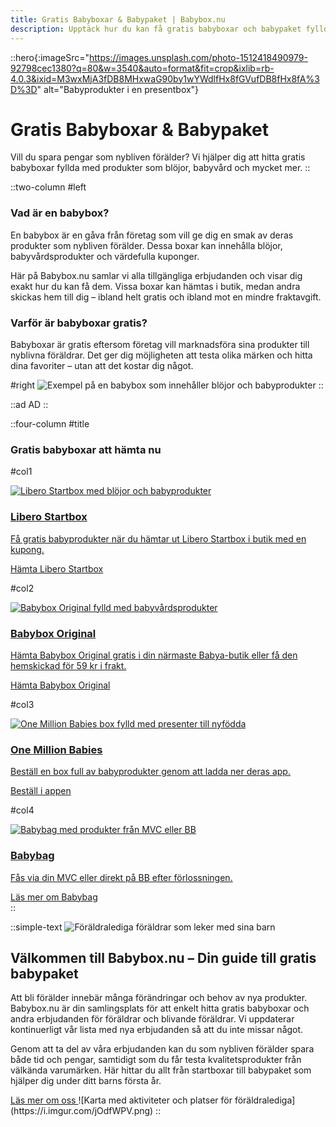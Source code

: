```yaml
---
title: Gratis Babyboxar & Babypaket | Babybox.nu
description: Upptäck hur du kan få gratis babyboxar och babypaket fyllda med blöjor, babyprodukter och kuponger. Se vår kompletta lista över aktuella erbjudanden!
---
```


::hero{:imageSrc="https://images.unsplash.com/photo-1512418490979-92798cec1380?q=80&w=3540&auto=format&fit=crop&ixlib=rb-4.0.3&ixid=M3wxMjA3fDB8MHxwaG90by1wYWdlfHx8fGVufDB8fHx8fA%3D%3D" alt="Babyprodukter i en presentbox"}
# Gratis Babyboxar & Babypaket
Vill du spara pengar som nybliven förälder? Vi hjälper dig att hitta gratis babyboxar fyllda med produkter som blöjor, babyvård och mycket mer.
::

::two-column
#left
### Vad är en babybox?
En babybox är en gåva från företag som vill ge dig en smak av deras produkter som nybliven förälder. Dessa boxar kan innehålla blöjor, babyvårdsprodukter och värdefulla kuponger.

Här på Babybox.nu samlar vi alla tillgängliga erbjudanden och visar dig exakt hur du kan få dem. Vissa boxar kan hämtas i butik, medan andra skickas hem till dig – ibland helt gratis och ibland mot en mindre fraktavgift.

### Varför är babyboxar gratis?
Babyboxar är gratis eftersom företag vill marknadsföra sina produkter till nyblivna föräldrar. Det ger dig möjligheten att testa olika märken och hitta dina favoriter – utan att det kostar dig något.

#right
![Exempel på en babybox som innehåller blöjor och babyprodukter](https://i.imgur.com/5fqCdbR.jpeg)
::

::ad
AD
::

::four-column
#title
### Gratis babyboxar att hämta nu

#col1
<div class="block group">
  <a href="/gratis-libero-babybox" target="_blank" class="block group">
    <img src="https://i.imgur.com/spUjP4R.png" alt="Libero Startbox med blöjor och babyprodukter" class="w-full rounded-lg transition-transform duration-300 group-hover:scale-105">
    <h3 class="text-lg font-medium mt-4">Libero Startbox</h3>
    <p class="text-sm mt-2">Få gratis babyprodukter när du hämtar ut Libero Startbox i butik med en kupong.</p>
    <span class="btn btn-primary mt-4 inline-block">Hämta Libero Startbox</span>
  </a>
</div>

#col2
<div class="block group">
  <a href="/babybox-original-gratis" target="_blank" class="block group">
    <img src="https://i.imgur.com/waLQdK6.jpeg" alt="Babybox Original fylld med babyvårdsprodukter" class="w-full rounded-lg transition-transform duration-300 group-hover:scale-105">
    <h3 class="text-lg font-medium mt-4">Babybox Original</h3>
    <p class="text-sm mt-2">Hämta Babybox Original gratis i din närmaste Babya-butik eller få den hemskickad för 59 kr i frakt.</p>
    <span class="btn btn-primary mt-4 inline-block">Hämta Babybox Original</span>
  </a>
</div>

#col3
<div class="block group">
  <a href="/one-million-babies-valkomstpaket" target="_blank" class="block group">
    <img src="https://i.imgur.com/gNav4eh.png" alt="One Million Babies box fylld med presenter till nyfödda" class="w-full rounded-lg transition-transform duration-300 group-hover:scale-105">
    <h3 class="text-lg font-medium mt-4">One Million Babies</h3>
    <p class="text-sm mt-2">Beställ en box full av babyprodukter genom att ladda ner deras app.</p>
    <span class="btn btn-primary mt-4 inline-block">Beställ i appen</span>
  </a>
</div>

#col4
<div class="block group">
  <a href="/gratis-babybox-babybag" target="_blank" class="block group">
    <img src="https://i.imgur.com/waLQdK6.jpeg" alt="Babybag med produkter från MVC eller BB" class="w-full rounded-lg transition-transform duration-300 group-hover:scale-105">
    <h3 class="text-lg font-medium mt-4">Babybag</h3>
    <p class="text-sm mt-2">Fås via din MVC eller direkt på BB efter förlossningen.</p>
    <span class="btn btn-primary mt-4 inline-block">Läs mer om Babybag</span>
  </a>
</div>
::

::simple-text
![Föräldralediga föräldrar som leker med sina barn](https://i.imgur.com/1H9DpOi.png)

## Välkommen till Babybox.nu – Din guide till gratis babypaket
Att bli förälder innebär många förändringar och behov av nya produkter. Babybox.nu är din samlingsplats för att enkelt hitta gratis babyboxar och andra erbjudanden för föräldrar och blivande föräldrar. Vi uppdaterar kontinuerligt vår lista med nya erbjudanden så att du inte missar något.

Genom att ta del av våra erbjudanden kan du som nybliven förälder spara både tid och pengar, samtidigt som du får testa kvalitetsprodukter från välkända varumärken. Här hittar du allt från startboxar till babypaket som hjälper dig under ditt barns första år.

  <a href="/om-oss" target="_blank" class="block group">
  Läs mer om oss
  </a>
![Karta med aktiviteter och platser för föräldralediga](https://i.imgur.com/jOdfWPV.png)
::

